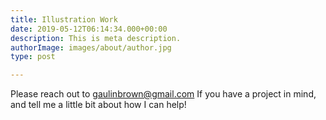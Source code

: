```yaml
---
title: Illustration Work
date: 2019-05-12T06:14:34.000+00:00
description: This is meta description.
authorImage: images/about/author.jpg
type: post

---
```

Please reach out to gaulinbrown@gmail.com If you have a project in mind, and tell me a little bit about how I can help!